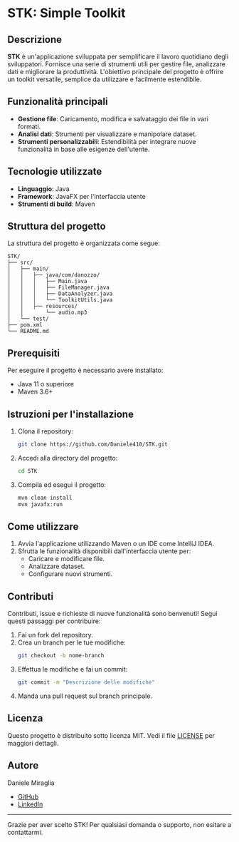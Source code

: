 # STK: Simple Toolkit

## Descrizione

**STK** è un'applicazione sviluppata per semplificare il lavoro quotidiano degli sviluppatori. Fornisce una serie di
strumenti utili per gestire file, analizzare dati e migliorare la produttività. L'obiettivo principale del progetto è
offrire un toolkit versatile, semplice da utilizzare e facilmente estendibile.

## Funzionalità principali

- **Gestione file**: Caricamento, modifica e salvataggio dei file in vari formati.
- **Analisi dati**: Strumenti per visualizzare e manipolare dataset.
- **Strumenti personalizzabili**: Estendibilità per integrare nuove funzionalità in base alle esigenze dell'utente.

## Tecnologie utilizzate

- **Linguaggio**: Java
- **Framework**: JavaFX per l'interfaccia utente
- **Strumenti di build**: Maven

## Struttura del progetto

La struttura del progetto è organizzata come segue:

```
STK/
├── src/
│   ├── main/
│   │   ├── java/com/danozzo/
│   │   │   ├── Main.java
│   │   │   ├── FileManager.java
│   │   │   ├── DataAnalyzer.java
│   │   │   └── ToolkitUtils.java
│   │   ├── resources/
│   │       └── audio.mp3
│   └── test/
├── pom.xml
└── README.md
```

## Prerequisiti

Per eseguire il progetto è necessario avere installato:

- Java 11 o superiore
- Maven 3.6+

## Istruzioni per l'installazione

1. Clona il repository:
   ```bash
   git clone https://github.com/Daniele410/STK.git
   ```
2. Accedi alla directory del progetto:
   ```bash
   cd STK
   ```
3. Compila ed esegui il progetto:
   ```bash
   mvn clean install
   mvn javafx:run
   ```

## Come utilizzare

1. Avvia l'applicazione utilizzando Maven o un IDE come IntelliJ IDEA.
2. Sfrutta le funzionalità disponibili dall'interfaccia utente per:
    - Caricare e modificare file.
    - Analizzare dataset.
    - Configurare nuovi strumenti.

## Contributi

Contributi, issue e richieste di nuove funzionalità sono benvenuti! Segui questi passaggi per contribuire:

1. Fai un fork del repository.
2. Crea un branch per le tue modifiche:
   ```bash
   git checkout -b nome-branch
   ```
3. Effettua le modifiche e fai un commit:
   ```bash
   git commit -m "Descrizione delle modifiche"
   ```
4. Manda una pull request sul branch principale.

## Licenza

Questo progetto è distribuito sotto licenza MIT. Vedi il file [LICENSE](LICENSE) per maggiori dettagli.

## Autore

Daniele Miraglia

- [GitHub](https://github.com/Daniele410)
- [LinkedIn](https://www.linkedin.com/in/daniele-miraglia)

---
Grazie per aver scelto STK! Per qualsiasi domanda o supporto, non esitare a contattarmi.
